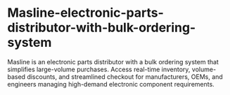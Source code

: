 # Masline-electronic-parts-distributor-with-bulk-ordering-system
Masline is an electronic parts distributor with a bulk ordering system that simplifies large-volume purchases. Access real-time inventory, volume-based discounts, and streamlined checkout for manufacturers, OEMs, and engineers managing high-demand electronic component requirements.
